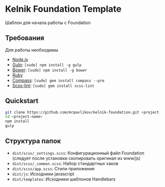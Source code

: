 # Kelnik Foundation Template

Шаблон для начала работы с Foundation

## Требования

Для работы необходимы

  * [Node.js](http://nodejs.org)
  * [Gulp](http://gulpjs.com/): `[sudo] npm install -g gulp`
  * [Bower](http://bower.io): `[sudo] npm install -g bower`
  * [Ruby](https://www.ruby-lang.org/ru/downloads/)
  * [Compass](http://compass-style.org/): `[sudo] gem install compass --pre`
  * [Scss-lint](https://github.com/causes/scss-lint): `[sudo] gem install scss-lint`

## Quickstart

```bash
git clone https://github.com/mrpavlikov/kelnik-foundation.git <project-name>
cd <project-name>
npm install
gulp
```

## Структура папок

  * `dist/scss/_settings.scss`: Конфигурационный файл Foundation (следует после установки скопировать оригинал из www/js)
  * `dist/scss/_common.scss`: Набор стандартных хаков
  * `dist/scss/app.scss`: Стили приложения
  * `dist/js`: Исходники javascript
  * `dist/templates`: Исходники шаблонов Handlebars
